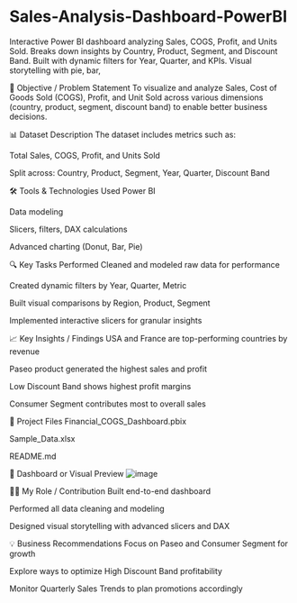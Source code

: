 # Sales-Analysis-Dashboard-PowerBI
Interactive Power BI dashboard analyzing Sales, COGS, Profit, and Units Sold. Breaks down insights by Country, Product, Segment, and Discount Band. Built with dynamic filters for Year, Quarter, and KPIs. Visual storytelling with pie, bar, 

🎯 Objective / Problem Statement
To visualize and analyze Sales, Cost of Goods Sold (COGS), Profit, and Unit Sold across various dimensions (country, product, segment, discount band) to enable better business decisions.

📊 Dataset Description
The dataset includes metrics such as:

Total Sales, COGS, Profit, and Units Sold

Split across: Country, Product, Segment, Year, Quarter, Discount Band

🛠️ Tools & Technologies Used
Power BI

Data modeling

Slicers, filters, DAX calculations

Advanced charting (Donut, Bar, Pie)

🔍 Key Tasks Performed
Cleaned and modeled raw data for performance

Created dynamic filters by Year, Quarter, Metric

Built visual comparisons by Region, Product, Segment

Implemented interactive slicers for granular insights

📈 Key Insights / Findings
USA and France are top-performing countries by revenue

Paseo product generated the highest sales and profit

Low Discount Band shows highest profit margins

Consumer Segment contributes most to overall sales

📁 Project Files
Financial_COGS_Dashboard.pbix

Sample_Data.xlsx

README.md

📸 Dashboard or Visual Preview
![image](https://github.com/user-attachments/assets/cf143f19-9efb-4c12-abd3-03a08fe47978)


👨‍💻 My Role / Contribution
Built end-to-end dashboard

Performed all data cleaning and modeling

Designed visual storytelling with advanced slicers and DAX

💡 Business Recommendations
Focus on Paseo and Consumer Segment for growth

Explore ways to optimize High Discount Band profitability

Monitor Quarterly Sales Trends to plan promotions accordingly
